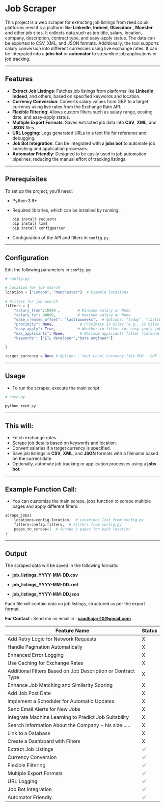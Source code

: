 # Job Scraper

This project is a web scraper for extracting job listings from reed.co.uk platforms reed it's a platform like **LinkedIn**, **Indeed**, **Glassdoor** , **Monster**  and other job sites. It collects data such as job title, salary, location, company, description, contract type, and easy-apply status. The data can be exported to CSV, XML, and JSON formats. Additionally, the tool supports salary conversion into different currencies using live exchange rates. It can be integrated into a **jobs bot** or **automator** to streamline job applications or job tracking.

---

## Features

- **Extract Job Listings**: Fetches job listings from platforms like **LinkedIn**, **Indeed**, and others, based on specified keywords and location.
- **Currency Conversion**: Converts salary values from GBP to a target currency using live rates from the Exchange Rate API.
- **Flexible Filtering**: Allows custom filters such as salary range, posting date, and easy-apply status.
- **Multiple Export Formats**: Saves extracted job data into **CSV**, **XML**, and **JSON** files.
- **URL Logging**: Logs generated URLs to a text file for reference and debugging.
- **Job Bot Integration**: Can be integrated with a **jobs bot** to automate job searching and application processes.
- **Automator Friendly**: Designed to be easily used in job automation pipelines, reducing the manual effort of tracking listings.

---

## Prerequisites

To set up the project, you’ll need:

- Python 3.6+
- Required libraries, which can be installed by running:

    ```bash
    pip install requests
    pip install lxml
    pip install configparser

    ```

- Configuration of the API and filters in `config.py`.

---

## Configuration

Edit the following parameters in `config.py`:

```python
# config.py

# Location for job search
location = ["London", "Manchester"]  # Example locations
  
# Filters for job search
filters = {
    "salary_from":10000 ,        # Minimum salary or None
    "salary_to": 80000,          # Maximum salary or None
    "date_created_offset": "lasttwoweeks",  # Options: "today", "lastthreedays", "lastweek", "lasttwoweeks", or None
    "proximity": None,            # Proximity in miles (e.g., 30 miles from the location)
    "easy_apply": True,          # Whether to filter for easy apply jobs
    "max_applicants": None,       # Maximum applicants filter (optional) or None
    "keywords": ["ETL developer","Data engineer"]
         
}

target_currency = None # Options : Your Local Currency like EUR - CHF - MAD  ...... or NONE ---> Pound
```
---

## Usage 
- To run the scraper, execute the main script:

```python
# reed.py 

python reed.py 
```

---
## This will:

- Fetch exchange rates.
- Scrape job details based on keywords and location.
- Convert salaries if a target currency is specified.
- Save job listings in **CSV**, **XML**, and **JSON** formats with a filename based on the current date.
- Optionally, automate job tracking or application processes using a **jobs bot**.

---
## Example Function Call:

- You can customize the main scrape_jobs function to scrape multiple pages and apply different filters:

```python
scrape_jobs(
    locations=config.location,  # Locations list from config.py
    filters=config.filters,  # Filters from config.py
    pages_to_scrape=3  # Scrape 3 pages for each location
)
```
---

## Output
The scraped data will be saved in the following formats:

- **job_listings_YYYY-MM-DD.csv**

- **job_listings_YYYY-MM-DD.xml**

- **job_listings_YYYY-MM-DD.json**


Each file will contain data on job listings, structured as per the export format.

**For Contact** : Send me an email in : **saadhajari10@gmail.com**

| Feature Name                                           | Status   |
|--------------------------------------------------------|----------|
| Add Retry Logic for Network Requests                   | X        |
| Handle Pagination Automatically                        | X        |
| Enhanced Error Logging                                 | X        |
| Use Caching for Exchange Rates                         | X        |
| Additional Filters Based on Job Description or Contract Type | X        |
| Enhance Job Matching and Similarity Scoring            | X        |
| Add Job Post Date                                      | X        |
| Implement a Scheduler for Automatic Updates            | X        |
| Send Email Alerts for New Jobs                         | X        |
| Integrate Machine Learning to Predict Job Suitability  | X        |
| Search Information About the Company - his size .....  | X          |
| Link to a Database                                     | X          |
| Create a Dashboard with Filters                        | X          |
| Extract Job Listings                                   | ✅       |
| Currency Conversion                                    | ✅       |
| Flexible Filtering                                     | ✅       |
| Multiple Export Formats                                | ✅       |
| URL Logging                                            | ✅       |
| Job Bot Integration                                    | ✅       |
| Automator Friendly                                     | ✅       | 




